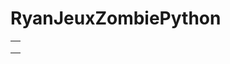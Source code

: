 # RyanJeuxZombiePython

<table>
  <tr><td><img src="" /></td></tr>
   <tr><td><img src="" /></td></tr>
   <tr><td><img src="" /></td></tr>
 </table>

